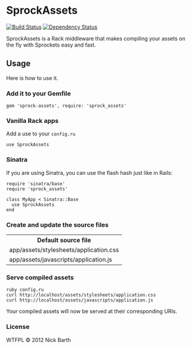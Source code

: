# SprockAssets
[![Build Status](https://secure.travis-ci.org/nickbarth/SprockAssets.png?branch=master)](https://travis-ci.org/nickbarth/SprockAssets)
[![Dependency Status](https://gemnasium.com/nickbarth/SprockAssets.png)](https://gemnasium.com/nickbarth/SprockAssets)

SprockAssets is a Rack middleware that makes compiling your assets on the fly with Sprockets easy and fast.

## Usage

Here is how to use it.

### Add it to your Gemfile

    gem 'sprock-assets', require: 'sprock_assets'

### Vanilla Rack apps

Add a use to your `config.ru`

    use SprockAssets

### Sinatra

If you are using Sinatra, you can use the flash hash just like in Rails:

    require 'sinatra/base'
    require 'sprock_assets'

    class MyApp < Sinatra::Base
      use SprockAssets
    end

### Create and update the source files

<table>
  <tr>
    <th>Default source file</th>
  </tr>
  <tr>
    <td>app/assets/stylesheets/application.css</td>
  </tr>
  <tr>
    <td>app/assets/javascripts/application.js</td>
  </tr>
</table>

### Serve compiled assets

    ruby config.ru
    curl http://localhost/assets/stylesheets/application.css
    curl http://localhost/assets/javascripts/application.js

Your compiled assets will now be served at their corresponding URIs.

### License
WTFPL &copy; 2012 Nick Barth
